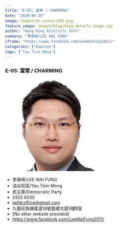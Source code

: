 ```yaml
---
title: "E-05: 富榮 / CHARMING"
date: "2020-08-20"
image: images/dc-avatar/E05.png
feature_image: images/blog/blog-details-image.jpg
author: "Hong Kong Districts Info"
summary: "李偉峰/LEE WAI FUNG"
iframe: "https://www.facebook.com/LeeWaiFung2011/"
categories: ["Kowloon"]
tags: ["Yau Tsim Mong"]
---
```


### E-05: 富榮 / CHARMING  
![](/images/dc-avatar/E05.png)  

 - 李偉峰/LEE WAI FUNG  
 - 油尖旺區/Yau Tsim Mong  
 - 民主黨/Democratic Party  
 - 2455 6030  
 - lwfdcoffice@gmail.com  
 - 九龍旺角塘尾道18號嘉禮大廈5樓B室  
 - [No other website provided]  
 - https://www.facebook.com/LeeWaiFung2011/

